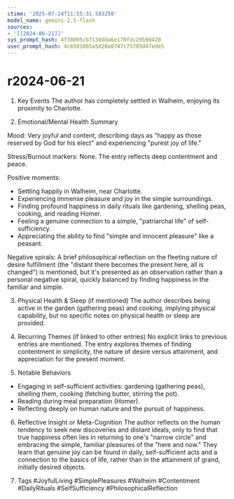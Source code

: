 ```yaml
---
ctime: '2025-07-24T11:55:31.583250'
model_name: gemini-2.5-flash
sources:
- '[[2024-06-21]]'
sys_prompt_hash: 4f38005cb7130dda6e170fdc29590420
user_prompt_hash: 4c6501005a5d20a8747c75705d47ede5
---
```

# r2024-06-21

1. Key Events
The author has completely settled in Walheim, enjoying its proximity to Charlotte.

2. Emotional/Mental Health Summary

Mood: Very joyful and content, describing days as "happy as those reserved by God for his elect" and experiencing "purest joy of life."

Stress/Burnout markers: None. The entry reflects deep contentment and peace.

Positive moments:
*   Settling happily in Walheim, near Charlotte.
*   Experiencing immense pleasure and joy in the simple surroundings.
*   Finding profound happiness in daily rituals like gardening, shelling peas, cooking, and reading Homer.
*   Feeling a genuine connection to a simple, "patriarchal life" of self-sufficiency.
*   Appreciating the ability to find "simple and innocent pleasure" like a peasant.

Negative spirals:
A brief philosophical reflection on the fleeting nature of desire fulfillment (the "distant there becomes the present here, all is changed") is mentioned, but it's presented as an observation rather than a personal negative spiral, quickly balanced by finding happiness in the familiar and simple.

3. Physical Health & Sleep (if mentioned)
The author describes being active in the garden (gathering peas) and cooking, implying physical capability, but no specific notes on physical health or sleep are provided.

4. Recurring Themes (if linked to other entries)
No explicit links to previous entries are mentioned. The entry explores themes of finding contentment in simplicity, the nature of desire versus attainment, and appreciation for the present moment.

5. Notable Behaviors
*   Engaging in self-sufficient activities: gardening (gathering peas), shelling them, cooking (fetching butter, stirring the pot).
*   Reading during meal preparation (Homer).
*   Reflecting deeply on human nature and the pursuit of happiness.

6. Reflective Insight or Meta-Cognition
The author reflects on the human tendency to seek new discoveries and distant ideals, only to find that true happiness often lies in returning to one's "narrow circle" and embracing the simple, familiar pleasures of the "here and now." They learn that genuine joy can be found in daily, self-sufficient acts and a connection to the basics of life, rather than in the attainment of grand, initially desired objects.

7. Tags
#JoyfulLiving #SimplePleasures #Walheim #Contentment #DailyRituals #SelfSufficiency #PhilosophicalReflection